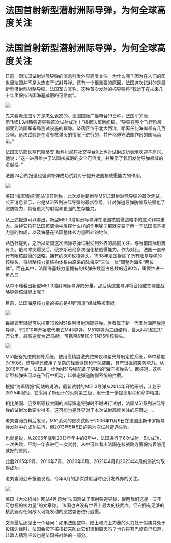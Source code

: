 # 法国首射新型潜射洲际导弹，为何全球高度关注

# 法国首射新型潜射洲际导弹，为何全球高度关注

日前一则法国试射洲际导弹的消息引发外界高度关注。为什么呢？因为在人们的印象里法国并不是太热衷于试射导弹。还有一个很重要的原因，法国这次试射的是最新型潜射型战略导弹。法国军方宣称，这种首次发射的核导弹将“有助于在未来几十年里保持法国海基威慑的可信度”。

![](https://inews.gtimg.com/om_bt/OU2B7C-dlCt6OnBQfeZH3OF21ajuus6w3ydY1ftJMZasUAA/1000)

先来看看法国军方是怎么表态的。法国国际广播电台19日称，法国军方表示“M51.3战略弹道导弹首次试射成功！”根据法军新闻稿，“导弹在整个飞行阶段都受到法国军备局测试设施的跟踪。坠落区位于北大西洋，距离任何海岸都有几百公里。这次试验是在没有核弹头的情况下进行的，并严格遵守法国作出的国际承诺。”

法国国防部长塞巴斯蒂安·勒科尔尼在社交平台X上也对试射成功表示欢迎与高兴。他说：“这一进展维护了法国核威慑的安全可信度，并展示了我们发射导弹领域的卓越性。”

法国24台的报道也强调导弹成功试射对于提升法国核威慑能力的作用。

![](https://inews.gtimg.com/om_bt/OJ_lgNp5lZhqP_9lGBGXABbL4AvwMxjpNc5k_9saUFwI8AA/1000)

美国“海军情报”网站19日则称，此次发射是新型M51.3潜射洲际导弹的首次测试。公开消息显示，它是M51系列洲际导弹的最新型号，针对弹道导弹防御系统强化了突防能力，具备更大的射程和更强的生存能力。

从上述报道可以看出，新型M51.3潜射洲际导弹在法国核威慑战略中的意义非常重大。后续它将在法国核威慑中发挥什么样的作用呢？那就先要了解一下法国海基核力量的构成，以及海基在法国整体核力量所处的地位。

路透社提到，之所以法国这次洲际导弹试射受到外界的高度关注，与当前国际形势有关。俄乌冲突爆发后，俄罗斯已经多次强化核威慑能力。作为对比，法国一直奉行有限核威慑的战略，拥有约300枚核弹头。1998年法国拆除了所有陆基导弹的核弹头，将战略核力量结构体系由原来的陆海空“三位一体”调整为海空“两位一体”。而在其中，法国海基核力量拥有的核弹头数量占总数的近80%，重要性进一步凸显。

从中不难看出新型M51.3潜射洲际导弹的分量。那后续这些导弹将会搭载在哪些战略导弹核潜艇上呢？

目前，法国海基核力量的核心是4艘“凯旋”级战略核潜艇。

![](https://inews.gtimg.com/om_bt/OW4m4Z_AfI3pQLiIlfCx2tp8lmu8PBDKAFWyk4dSzQxawAA/1000)

每艘该型潜艇可以携带16枚M51系列潜射洲际导弹。后者属于新一代潜射洲际弹道导弹，于2010年开始取代老式M45导弹。M51导弹为三级结构，最大射程超过1.1万公里，最高速度为25马赫，可携带6至10个TN75型核弹头。

![](https://inews.gtimg.com/om_bt/OKsI52tm3Xkrlp6vcU7HoKOIaYxEemr4DvS-90G-n3-6AAA/1000)

M51配备先进的制导系统，使用高精度激光陀螺仪和星光导航定位系统，命中精度为150米。该导弹还使用了复杂的轻重诱饵和干扰装置，具有很强的突防能力。从2016年开始，法国进一步为M51导弹配备了更新的“海洋核弹头”。据报道，这些新型核弹头可以在飞行中机动，以躲避弹道防御系统的拦截。

根据“海军情报”网站的说法，最新试射的M51.3导弹从2014年开始研制，计划于2025年服役，它采用了新设计的火箭第三级，用于进一步提高射程和命中精度。

相比美国、俄罗斯等核大国的洲际弹道导弹时不时进行试射，法国M51系列洲际导弹的试射次数要少得多，这可能也是外界对于本次试射高度关注的原因之一。

老刘查阅资料后发现，M51系列的首次试射于2006年11月9日在法国比斯卡罗斯导弹发射中心成功进行，但2013年5月5日的第六次试射遭遇失败。

也就是说，从2006年底到2013年年中的8年中，法国进行了6次试射，5次成功，一次失败，平均一年多进行一次试射。从中可以看出法国在核战略方面保持着够用就好的原则。

此后2015年9月、2016年7月、2020年6月、2021年4月和2023年4月的测试均取得成功。

老刘查阅公开报道发现，今年4月的那次试射当时也引发外界的关注。

![](https://inews.gtimg.com/om_bt/Ow2sPnu4aDMBOsLD2lsLZ8MqBHALJws9ARgADm1HrA8vAAA/1000)

美国《大众机械》网站4月题为“法国测试了潜射弹道导弹，提醒我们这是一支不可忽视的核力量”的文章称，
法国也许没有世界上最大的核武库，但它拥有足够的核武器对任何敌人可能发动的突然袭击进行威慑。

文章最后还抛出一个疑问：如果法国空中、陆上和海上力量的火力处于劣势并处于投降边缘时，法国会按下核按钮来防止它们遭到毁灭吗？也许只有巴黎自己知道，让敌人猜测应该也是法国核战略的一部分。

